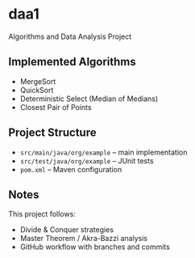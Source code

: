 # daa1

Algorithms and Data Analysis Project

## Implemented Algorithms
- MergeSort
- QuickSort
- Deterministic Select (Median of Medians)
- Closest Pair of Points

## Project Structure
- `src/main/java/org/example` – main implementation
- `src/test/java/org/example` – JUnit tests
- `pom.xml` – Maven configuration

## Notes
This project follows:
- Divide & Conquer strategies
- Master Theorem / Akra-Bazzi analysis
- GitHub workflow with branches and commits
